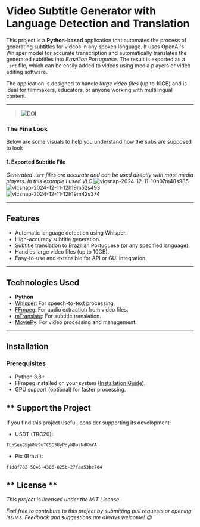 # **Video Subtitle Generator with Language Detection and Translation**  

This project is a **Python-based** application that automates the process of generating subtitles for videos in any spoken language. It uses OpenAI's Whisper model for accurate transcription and automatically translates the generated subtitles into *Brazilian Portuguese*. The result is exported as a `.srt` file, which can be easily added to videos using media players or video editing software.  

The application is designed to handle *large video files* (up to 10GB) and is ideal for filmmakers, educators, or anyone working with multilingual content.  

---
> <a href="https://doi.org/10.5281/zenodo.15119680"><img src="https://zenodo.org/badge/901918523.svg" alt="DOI"></a>


### **The Fina Look**  

Below are some visuals to help you understand how the subs are supposed to look

#### **1. Exported Subtitle File**  
*Generated `.srt` files are accurate and can be used directly with most media players. In this example I used VLC*
![vlcsnap-2024-12-11-10h07m48s985](https://github.com/user-attachments/assets/500c5044-6248-4f1a-bf55-4f570f375223)
![vlcsnap-2024-12-11-12h19m52s493](https://github.com/user-attachments/assets/a31f4f6f-5ca5-4a33-8231-4a81efd93362)
![vlcsnap-2024-12-11-12h19m42s374](https://github.com/user-attachments/assets/2491b20e-1e35-4916-8edb-9c64d16642cf)


---

## **Features**  
- Automatic language detection using Whisper.  
- High-accuracy subtitle generation.  
- Subtitle translation to Brazilian Portuguese (or any specified language).  
- Handles large video files (up to 10GB).  
- Easy-to-use and extensible for API or GUI integration.  

---

## **Technologies Used**  
- **Python**  
- [Whisper](https://github.com/openai/whisper): For speech-to-text processing.  
- [FFmpeg](https://ffmpeg.org/): For audio extraction from video files.  
- [mTranslate](https://pypi.org/project/mtranslate/): For subtitle translation.  
- [MoviePy](https://zulko.github.io/moviepy/): For video processing and management.  

---

## **Installation**  

### **Prerequisites**  
- Python 3.8+  
- FFmpeg installed on your system ([Installation Guide](https://ffmpeg.org/download.html)).  
- GPU support (optional) for faster processing.  


## ** Support the Project
If you find this project useful, consider supporting its development:

- USDT (TRC20):

`TLpSee85pWMz9uTCSG3UyPdyWBuzNdKmYA`

- Pix (Brazil):

`f1d8f782-5046-4306-825b-27faa53bc7d4`

## ** License ** 

*This project is licensed under the MIT License.*

*Feel free to contribute to this project by submitting pull requests or opening issues. Feedback and suggestions are always welcome! 😊*

